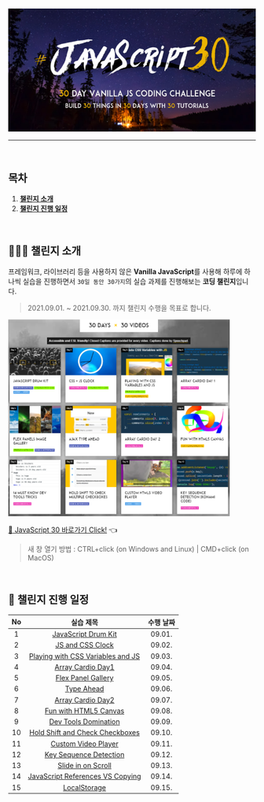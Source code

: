 <div align="center">    
  <br />
  <img src="./readme-assets/js30_logo.jpg" alt="JavaScript 30" height="250px" />
  <hr />
  <br />
</div>

## 목차

1. [**챌린지 소개**](#1)
2. [**챌린지 진행 일정**](#2)

<br />

<div id="1"></div>

## 💁🏻‍♂ 챌린지 소개

프레임워크, 라이브러리 등을 사용하지 않은 **Vanilla JavaScript**를 사용해 하루에 하나씩 실습을 진행하면서 `30일 동안 30가지`의 실습 과제를 진행해보는 **코딩 챌린지**입니다.

> 2021.09.01. ~ 2021.09.30. 까지 챌린지 수행을 목표로 합니다.

<img src="./readme-assets/example-page.png" alt="30 DAYS x 30 VIDEOS" height="400px" />

[🔗 JavaScript 30 바로가기 Click!](https://javascript30.com/) 👈

> 새 창 열기 방법 : CTRL+click (on Windows and Linux) | CMD+click (on MacOS)

<br />

<div id="2"></div>

## 📅 챌린지 진행 일정

| No  |                                                                실습 제목                                                                 | 수행 날짜 |
| :-: | :--------------------------------------------------------------------------------------------------------------------------------------: | :-------: |
|  1  |              [JavaScript Drum Kit](https://github.com/JeongHwan-dev/javascript30-course/tree/master/01-JavaScript-Drum-Kit)              |  09.01.   |
|  2  |                 [JS and CSS Clock](https://github.com/JeongHwan-dev/javascript30-course/tree/master/02-JS-and-CSS-Clock)                 |  09.02.   |
|  3  |          [Playing with CSS Variables and JS](https://github.com/JeongHwan-dev/javascript30-course/tree/master/03-CSS-Variables)          |  09.03.   |
|  4  |                [Array Cardio Day1](https://github.com/JeongHwan-dev/javascript30-course/tree/master/04-Array-Cardio-Day1)                |  09.04.   |
|  5  |               [Flex Panel Gallery](https://github.com/JeongHwan-dev/javascript30-course/tree/master/05-Flex-Panel-Gallery)               |  09.05.   |
|  6  |                       [Type Ahead](https://github.com/JeongHwan-dev/javascript30-course/tree/master/06-Type-Ahead)                       |  09.06.   |
|  7  |                [Array Cardio Day2](https://github.com/JeongHwan-dev/javascript30-course/tree/master/07-Array-Cardio-Day2)                |  09.07.   |
|  8  |            [Fun with HTML5 Canvas](https://github.com/JeongHwan-dev/javascript30-course/tree/master/08-Fun-with-HTML5-Canvas)            |  09.08.   |
|  9  |             [Dev Tools Domination](https://github.com/JeongHwan-dev/javascript30-course/tree/master/09-Dev-Tools-Domination)             |  09.09.   |
| 10  |  [Hold Shift and Check Checkboxes](https://github.com/JeongHwan-dev/javascript30-course/tree/master/10-Hold-Shift-and-Check-Checkboxes)  |  09.10.   |
| 11  |              [Custom Video Player](https://github.com/JeongHwan-dev/javascript30-course/tree/master/11-Custom-Video-Player)              |  09.11.   |
| 12  |           [Key Sequence Detection](https://github.com/JeongHwan-dev/javascript30-course/tree/master/12-Key-Sequence-Detection)           |  09.12.   |
| 13  |               [Slide in on Scroll](https://github.com/JeongHwan-dev/javascript30-course/tree/master/13-Slide-in-on-Scroll)               |  09.13.   |
| 14  | [JavaScript References VS Copying](https://github.com/JeongHwan-dev/javascript30-course/tree/master/14-JavaScript-References-VS-Copying) |  09.14.   |
| 15  |                     [LocalStorage](https://github.com/JeongHwan-dev/javascript30-course/tree/master/15-LocalStorage)                     |  09.15.   |
